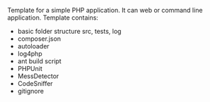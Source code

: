 Template for a simple PHP application. It can web or command line application.
Template contains:
* basic folder structure src, tests, log
* composer.json
* autoloader
* log4php 
* ant build script
* PHPUnit
* MessDetector
* CodeSniffer
* gitignore